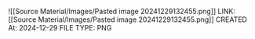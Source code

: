 ![[Source Material/Images/Pasted image 20241229132455.png]]
LINK: [[Source Material/Images/Pasted image 20241229132455.png]]
CREATED At: 2024-12-29
FILE TYPE: PNG
